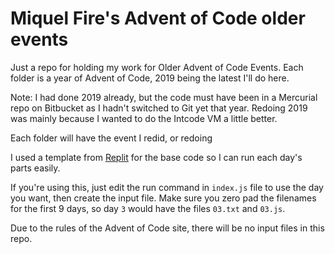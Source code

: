 # Miquel Fire's Advent of Code older events

Just a repo for holding my work for Older Advent of Code Events. Each folder is a year of Advent of Code, 2019 being the latest I'll do here.

Note: I had done 2019 already, but the code must have been in a Mercurial repo on Bitbucket as I hadn't switched to Git yet that year. Redoing 2019 was mainly because I wanted to do the Intcode VM a little better.

Each folder will have the event I redid, or redoing

I used a template from [Replit](https://aoc-templates.util.repl.co/) for the base code so I can run each day's parts easily.

If you're using this, just edit the run command in `index.js` file to use the day you want, then create the input file. Make sure you zero pad the filenames for the first 9 days, so day `3` would have the files `03.txt` and `03.js`.

Due to the rules of the Advent of Code site, there will be no input files in this repo.
